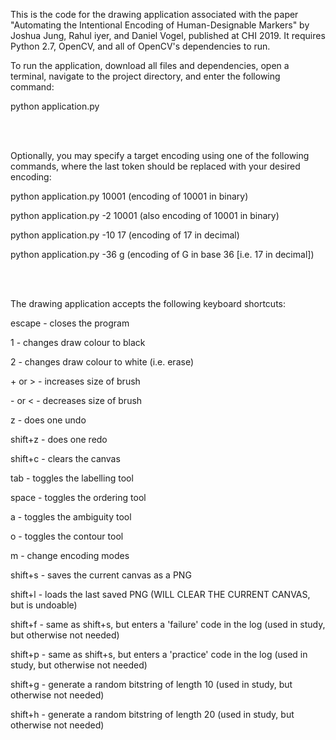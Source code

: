 This is the code for the drawing application associated with the paper "Automating the Intentional Encoding of Human-Designable Markers" by Joshua Jung, Rahul iyer, and Daniel Vogel, published at CHI 2019. It requires Python 2.7, OpenCV, and all of OpenCV's dependencies to run.

To run the application, download all files and dependencies, open a terminal, navigate to the project directory, and enter the following command:

python application.py

<br><br>

Optionally, you may specify a target encoding using one of the following commands, where the last token should be replaced with your desired encoding:

python application.py 10001   (encoding of 10001 in binary)

python application.py -2 10001   (also encoding of 10001 in binary)

python application.py -10 17   (encoding of 17 in decimal)

python application.py -36 g    (encoding of G in base 36 [i.e. 17 in decimal])

<br><br>

The drawing application accepts the following keyboard shortcuts:

escape - closes the program

1 - changes draw colour to black

2 - changes draw colour to white (i.e. erase)

\+ or > - increases size of brush

\- or < - decreases size of brush

z - does one undo

shift+z - does one redo

shift+c - clears the canvas

tab - toggles the labelling tool

space - toggles the ordering tool

a - toggles the ambiguity tool

o - toggles the contour tool

m - change encoding modes

shift+s - saves the current canvas as a PNG

shift+l - loads the last saved PNG (WILL CLEAR THE CURRENT CANVAS, but is undoable)

shift+f - same as shift+s, but enters a 'failure' code in the log (used in study, but otherwise not needed)

shift+p - same as shift+s, but enters a 'practice' code in the log (used in study, but otherwise not needed)

shift+g - generate a random bitstring of length 10 (used in study, but otherwise not needed)

shift+h - generate a random bitstring of length 20 (used in study, but otherwise not needed)